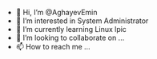 - 👋 Hi, I’m @AghayevEmin
- 👀 I’m interested in System Administrator
- 🌱 I’m currently learning Linux lpic
- 💞️ I’m looking to collaborate on ...
- 📫 How to reach me ...

<!---
AghayevEmin/AghayevEmin is a ✨ special ✨ repository because its `README.md` (this file) appears on your GitHub profile.
You can click the Preview link to take a look at your changes.
--->
